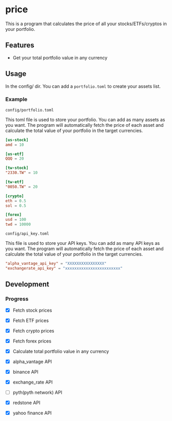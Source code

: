 # price

This is a program that calculates the price of all your stocks/ETFs/cryptos in your portfolio.

## Features

- Get your total portfolio value in any currency

## Usage

In the config/ dir. You can add a `portfolio.toml` to create your assets list.

### Example

`config/portfolio.toml`

This toml file is used to store your portfolio. You can add as many assets as you want. The program will automatically fetch the price of each asset and calculate the total value of your portfolio in the target currencies.

```toml
[us-stock]
amd = 10

[us-etf]
QQQ = 20

[tw-stock]
"2330.TW" = 10

[tw-etf]
"0050.TW" = 20

[crypto]
eth = 0.5
sol = 0.5

[forex]
usd = 100
twd = 10000
```

`config/api_key.toml`

This file is used to store your API keys. You can add as many API keys as you want. The program will automatically fetch the price of each asset and calculate the total value of your portfolio in the target currencies.

```toml
"alpha_vantage_api_key" = "XXXXXXXXXXXXXXXX"
"exchangerate_api_key" = "xxxxxxxxxxxxxxxxxxxxxxxx"
```

## Development

### Progress

- [x] Fetch stock prices
- [x] Fetch ETF prices
- [x] Fetch crypto prices
- [x] Fetch forex prices
- [x] Calculate total portfolio value in any currency

- [x] alpha_vantage API
- [x] binance API
- [x] exchange_rate API
- [ ] pyth(pyth network) API
- [x] redstone API
- [x] yahoo finance API
